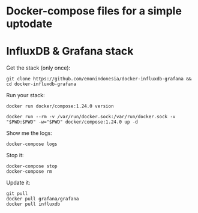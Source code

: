 # Docker-compose files for a simple uptodate
# InfluxDB & Grafana stack

Get the stack (only once):

```
git clone https://github.com/emonindonesia/docker-influxdb-grafana && cd docker-influxdb-grafana

```

Run your stack:

```
docker run docker/compose:1.24.0 version

docker run --rm -v /var/run/docker.sock:/var/run/docker.sock -v "$PWD:$PWD" -w="$PWD" docker/compose:1.24.0 up -d

```

Show me the logs:

```
docker-compose logs
```

Stop it:

```
docker-compose stop
docker-compose rm
```

Update it:

```
git pull
docker pull grafana/grafana
docker pull influxdb

```

